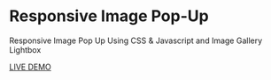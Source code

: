 # Responsive Image Pop-Up

Responsive Image Pop Up Using CSS &amp; Javascript and Image Gallery Lightbox

[LIVE DEMO](https://johamsmc.github.io/responsiveImagePop-Up/index.html)
